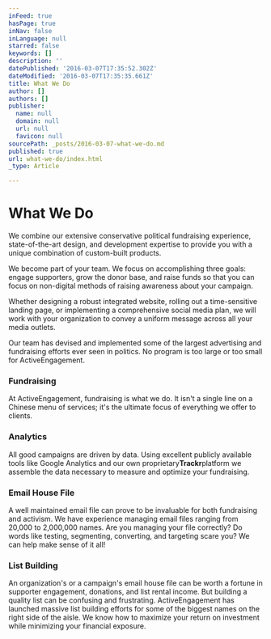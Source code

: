 ```yaml
---
inFeed: true
hasPage: true
inNav: false
inLanguage: null
starred: false
keywords: []
description: ''
datePublished: '2016-03-07T17:35:52.302Z'
dateModified: '2016-03-07T17:35:35.661Z'
title: What We Do
author: []
authors: []
publisher:
  name: null
  domain: null
  url: null
  favicon: null
sourcePath: _posts/2016-03-07-what-we-do.md
published: true
url: what-we-do/index.html
_type: Article

---
```

# What We Do

We combine our extensive conservative political fundraising experience, state-of-the-art design, and development expertise to provide you with a unique combination of custom-built products.

We become part of your team. We focus on accomplishing three goals: engage supporters, grow the donor base, and raise funds so that you can focus on non-digital methods of raising awareness about your campaign.

Whether designing a robust integrated website, rolling out a time-sensitive landing page, or implementing a comprehensive social media plan, we will work with your organization to convey a uniform message across all your media outlets.

Our team has devised and implemented some of the largest advertising and fundraising efforts ever seen in politics. No program is too large or too small for ActiveEngagement.

### Fundraising

At ActiveEngagement, fundraising is what we do. It isn't a single line on a Chinese menu of services; it's the ultimate focus of everything we offer to clients.

### Analytics

All good campaigns are driven by data. Using excellent publicly available tools like Google Analytics and our own proprietary**Trackr**platform we assemble the data necessary to measure and optimize your fundraising.

### Email House File

A well maintained email file can prove to be invaluable for both fundraising and activism. We have experience managing email files ranging from 20,000 to 2,000,000 names. Are you managing your file correctly? Do words like testing, segmenting, converting, and targeting scare you? We can help make sense of it all!

### List Building

An organization's or a campaign's email house file can be worth a fortune in supporter engagement, donations, and list rental income. But building a quality list can be confusing and frustrating. ActiveEngagement has launched massive list building efforts for some of the biggest names on the right side of the aisle. We know how to maximize your return on investment while minimizing your financial exposure.